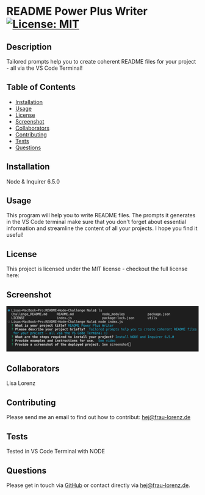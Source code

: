# README Power Plus Writer [![License: MIT](https://img.shields.io/badge/License-MIT-yellow.svg)](https://opensource.org/licenses/MIT)
  

## Description

Tailored prompts help you to create coherent README files for your project - all via the VS Code Terminal!

## Table of Contents

* [Installation](#installation)
* [Usage](#usage)
* [License](#license)
* [Screenshot](#screenshot)
* [Collaborators](#collaborators)
* [Contributing](#contributing)
* [Tests](#tests)
* [Questions](#questions)

## Installation

Node & Inquirer 6.5.0

## Usage

This program will help you to write README files. The prompts it generates in the VS Code terminal make sure that you don't forget about essential information and streamline the content of all your projects. I hope you find it useful!

## License

This project is licensed under the MIT license - checkout the full license here:

## Screenshot

![screenshot of the terminal in use](assets/images/screenshot_vscode_terminal.png)

## Collaborators

Lisa Lorenz

## Contributing

Please send me an email to find out how to contribut: hej@frau-lorenz.de

## Tests

Tested in VS Code Terminal with NODE

## Questions

Please get in touch via [GitHub](https://github.com/LMLorenz) or contact directly via hej@frau-lorenz.de.
